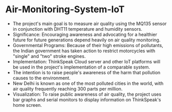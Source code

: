 # Air-Monitoring-System-IoT
- The project's main goal is to measure air quality using the MQ135 sensor in conjunction with DHT11 temperature and humidity sensors.
- Significance: Encouraging awareness and advocating for a healthier future for future generations depend heavily on air quality monitoring.
- Governmental Programs: Because of their high emissions of pollutants, the Indian government has taken action to restrict motorcycles with "single" and "two" stroke engines.
- Implementation: ThinkSpeak Cloud server and other IoT platforms will be used in the project's implementation of a comparable system.
- The intention is to raise people's awareness of the harm that pollution causes to the environment.
- New Delhi is known as one of the most polluted cities in the world, with air quality frequently reaching 300 parts per million.
- Visualization: To raise public awareness of air quality, the project uses bar graphs and serial monitors to display information on ThinkSpeak's home screen.

